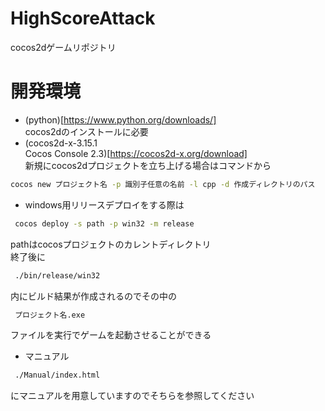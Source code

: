 # HighScoreAttack
cocos2dゲームリポジトリ  

# 開発環境
* (python)[https://www.python.org/downloads/]  
cocos2dのインストールに必要　
* (cocos2d-x-3.15.1  
Cocos Console 2.3)[https://cocos2d-x.org/download]  
新規にcocos2dプロジェクトを立ち上げる場合はコマンドから  
```bash
cocos new プロジェクト名 -p 識別子任意の名前 -l cpp -d 作成ディレクトリのパス
```  

* windows用リリースデプロイをする際は
```bash
 cocos deploy -s path -p win32 -m release  
```  
pathはcocosプロジェクトのカレントディレクトリ  
終了後に
```bash
 ./bin/release/win32  
```  
内にビルド結果が作成されるのでその中の  
```bash
 プロジェクト名.exe  
```  
ファイルを実行でゲームを起動させることができる  

* マニュアル
```bash
 ./Manual/index.html  
```  
にマニュアルを用意していますのでそちらを参照してください
